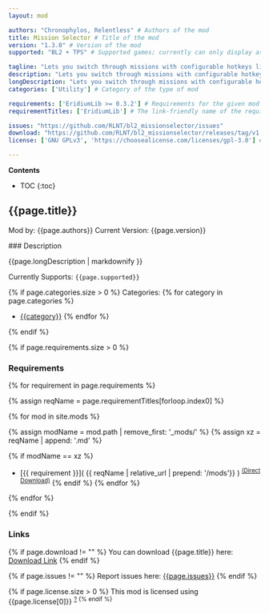 ```yaml
---
layout: mod

authors: "Chronophylos, Relentless" # Authors of the mod
title: Mission Selector # Title of the mod
version: "1.3.0" # Version of the mod
supported: "BL2 + TPS" # Supported games; currently can only display as "BL2", "BL2 + TPS", or "TPS"

tagline: "Lets you switch through missions with configurable hotkeys like in Borderlands 3." # A short description of the mod itself.
description: "Lets you switch through missions with configurable hotkeys like in Borderlands 3." # This is set in order to keep the SEO proper
longDescription: "Lets you switch through missions with configurable hotkeys like in Borderlands 3.\n\nFeatures:\n- jump forwards and backwards in the active missions\n- configurable hotkeys\n\nNotes:\n- since this is often not the case with SDK mods: yes, this has multiplayer support if all players have it installed\n\nIf you found a bug or you have a feature request, please use our issue tracker linked below.\nIn case you need support, please join our [Discord](https://discordapp.com/invite/Q3qxws6)." # Description of what the mod can do
categories: ['Utility'] # Category of the type of mod

requirements: ['EridiumLib >= 0.3.2'] # Requirements for the given mod
requirementTitles: ['EridiumLib'] # The link-friendly name of the requirements

issues: "https://github.com/RLNT/bl2_missionselector/issues"
download: "https://github.com/RLNT/bl2_missionselector/releases/tag/v1.3.0"
license: ['GNU GPLv3', 'https://choosealicense.com/licenses/gpl-3.0'] # License name, link about the license from https://choosealicense.com/

---
```

**Contents**
* TOC
{:toc}

## {{page.title}}

Mod by: {{page.authors}}
Current Version: {{page.version}}

<p></p>
### Description

{{page.longDescription | markdownify }}

Currently Supports: `{{page.supported}}`

{% if page.categories.size > 0 %}
Categories:
{% for category in page.categories %}
  * [{{category}}](/types/{{category}})
{% endfor %}
<p></p>
{% endif %}

{% if page.requirements.size > 0 %}
### Requirements

{% for requirement in page.requirements %}

{% assign reqName = page.requirementTitles[forloop.index0] %}

{% for mod in site.mods %}

{% assign modName = mod.path | remove_first: '_mods/' %}
{% assign xz = reqName | append: '.md' %}

{% if modName == xz %}
* [{{ requirement }}]( {{ reqName | relative_url | prepend: '/mods'}} ) <sup>[(Direct Download)]({{mod.download}})</sup>
{% endif %}
{% endfor %}

{% endfor %}
<p></p>
{% endif %}

### Links

{% if page.download != "" %}
You can download {{page.title}} here: [Download Link]({{page.download}})
{% endif %}

{% if page.issues != "" %}
Report issues here: [{{page.issues}}]({{page.issues}})
{% endif %}

{% if page.license.size > 0 %}
This mod is licensed using {{page.license[0]}} <sup>[?]({{page.license[1]}})
{% endif %}